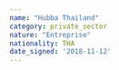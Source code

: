 ```yaml
---
name: "Hubba Thailand"
category: private_sector
nature: "Entreprise"
nationality: THA
date_signed: '2018-11-12'
---
```

    